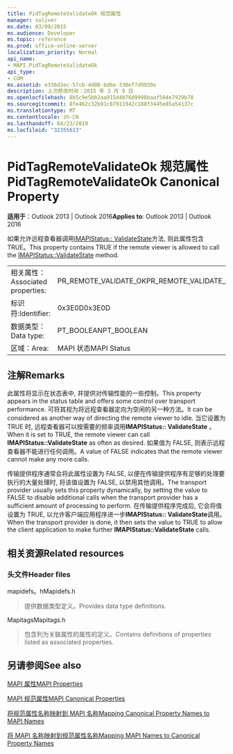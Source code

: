 ```yaml
---
title: PidTagRemoteValidateOk 规范属性
manager: soliver
ms.date: 03/09/2015
ms.audience: Developer
ms.topic: reference
ms.prod: office-online-server
localization_priority: Normal
api_name:
- MAPI.PidTagRemoteValidateOk
api_type:
- COM
ms.assetid: e336d2ec-57cb-4d08-bd6e-330ef7d9939e
description: 上次修改时间：2015 年 3 月 9 日
ms.openlocfilehash: 8b5c9e5bb2aa915d4b76d9998baaf504e7929b78
ms.sourcegitcommit: 8fe462c32b91c87911942c188f3445e85a54137c
ms.translationtype: MT
ms.contentlocale: zh-CN
ms.lasthandoff: 04/23/2019
ms.locfileid: "32355613"
---
```

# <a name="pidtagremotevalidateok-canonical-property"></a><span data-ttu-id="844da-103">PidTagRemoteValidateOk 规范属性</span><span class="sxs-lookup"><span data-stu-id="844da-103">PidTagRemoteValidateOk Canonical Property</span></span>

  
  
<span data-ttu-id="844da-104">**适用于**：Outlook 2013 | Outlook 2016</span><span class="sxs-lookup"><span data-stu-id="844da-104">**Applies to**: Outlook 2013 | Outlook 2016</span></span> 
  
<span data-ttu-id="844da-105">如果允许远程查看器调用[IMAPIStatus:: ValidateState](imapistatus-validatestate.md)方法, 则此属性包含 TRUE。</span><span class="sxs-lookup"><span data-stu-id="844da-105">This property contains TRUE if the remote viewer is allowed to call the [IMAPIStatus::ValidateState](imapistatus-validatestate.md) method.</span></span> 
  
|||
|:-----|:-----|
|<span data-ttu-id="844da-106">相关属性：</span><span class="sxs-lookup"><span data-stu-id="844da-106">Associated properties:</span></span>  <br/> |<span data-ttu-id="844da-107">PR_REMOTE_VALIDATE_OK</span><span class="sxs-lookup"><span data-stu-id="844da-107">PR_REMOTE_VALIDATE_OK</span></span>  <br/> |
|<span data-ttu-id="844da-108">标识符:</span><span class="sxs-lookup"><span data-stu-id="844da-108">Identifier:</span></span>  <br/> |<span data-ttu-id="844da-109">0x3E0D</span><span class="sxs-lookup"><span data-stu-id="844da-109">0x3E0D</span></span>  <br/> |
|<span data-ttu-id="844da-110">数据类型：</span><span class="sxs-lookup"><span data-stu-id="844da-110">Data type:</span></span>  <br/> |<span data-ttu-id="844da-111">PT_BOOLEAN</span><span class="sxs-lookup"><span data-stu-id="844da-111">PT_BOOLEAN</span></span>  <br/> |
|<span data-ttu-id="844da-112">区域：</span><span class="sxs-lookup"><span data-stu-id="844da-112">Area:</span></span>  <br/> |<span data-ttu-id="844da-113">MAPI 状态</span><span class="sxs-lookup"><span data-stu-id="844da-113">MAPI Status</span></span>  <br/> |
   
## <a name="remarks"></a><span data-ttu-id="844da-114">注解</span><span class="sxs-lookup"><span data-stu-id="844da-114">Remarks</span></span>

<span data-ttu-id="844da-115">此属性将显示在状态表中, 并提供对传输性能的一些控制。</span><span class="sxs-lookup"><span data-stu-id="844da-115">This property appears in the status table and offers some control over transport performance.</span></span> <span data-ttu-id="844da-116">可将其视为将远程查看器定向为空闲的另一种方法。</span><span class="sxs-lookup"><span data-stu-id="844da-116">It can be considered as another way of directing the remote viewer to idle.</span></span> <span data-ttu-id="844da-117">当它设置为 TRUE 时, 远程查看器可以按需要的频率调用**IMAPIStatus:: ValidateState** 。</span><span class="sxs-lookup"><span data-stu-id="844da-117">When it is set to TRUE, the remote viewer can call **IMAPIStatus::ValidateState** as often as desired.</span></span> <span data-ttu-id="844da-118">如果值为 FALSE, 则表示远程查看器不能进行任何调用。</span><span class="sxs-lookup"><span data-stu-id="844da-118">A value of FALSE indicates that the remote viewer cannot make any more calls.</span></span> 
  
<span data-ttu-id="844da-119">传输提供程序通常会将此属性设置为 FALSE, 以便在传输提供程序有足够的处理要执行的大量处理时, 将该值设置为 FALSE, 以禁用其他调用。</span><span class="sxs-lookup"><span data-stu-id="844da-119">The transport provider usually sets this property dynamically, by setting the value to FALSE to disable additional calls when the transport provider has a sufficient amount of processing to perform.</span></span> <span data-ttu-id="844da-120">在传输提供程序完成后, 它会将值设置为 TRUE, 以允许客户端应用程序进一步**IMAPIStatus:: ValidateState**调用。</span><span class="sxs-lookup"><span data-stu-id="844da-120">When the transport provider is done, it then sets the value to TRUE to allow the client application to make further **IMAPIStatus::ValidateState** calls.</span></span> 
  
## <a name="related-resources"></a><span data-ttu-id="844da-121">相关资源</span><span class="sxs-lookup"><span data-stu-id="844da-121">Related resources</span></span>

### <a name="header-files"></a><span data-ttu-id="844da-122">头文件</span><span class="sxs-lookup"><span data-stu-id="844da-122">Header files</span></span>

<span data-ttu-id="844da-123">mapidefs。h</span><span class="sxs-lookup"><span data-stu-id="844da-123">Mapidefs.h</span></span>
  
> <span data-ttu-id="844da-124">提供数据类型定义。</span><span class="sxs-lookup"><span data-stu-id="844da-124">Provides data type definitions.</span></span>
    
<span data-ttu-id="844da-125">Mapitags</span><span class="sxs-lookup"><span data-stu-id="844da-125">Mapitags.h</span></span>
  
> <span data-ttu-id="844da-126">包含列为关联属性的属性的定义。</span><span class="sxs-lookup"><span data-stu-id="844da-126">Contains definitions of properties listed as associated properties.</span></span>
    
## <a name="see-also"></a><span data-ttu-id="844da-127">另请参阅</span><span class="sxs-lookup"><span data-stu-id="844da-127">See also</span></span>



[<span data-ttu-id="844da-128">MAPI 属性</span><span class="sxs-lookup"><span data-stu-id="844da-128">MAPI Properties</span></span>](mapi-properties.md)
  
[<span data-ttu-id="844da-129">MAPI 规范属性</span><span class="sxs-lookup"><span data-stu-id="844da-129">MAPI Canonical Properties</span></span>](mapi-canonical-properties.md)
  
[<span data-ttu-id="844da-130">将规范属性名称映射到 MAPI 名称</span><span class="sxs-lookup"><span data-stu-id="844da-130">Mapping Canonical Property Names to MAPI Names</span></span>](mapping-canonical-property-names-to-mapi-names.md)
  
[<span data-ttu-id="844da-131">将 MAPI 名称映射到规范属性名称</span><span class="sxs-lookup"><span data-stu-id="844da-131">Mapping MAPI Names to Canonical Property Names</span></span>](mapping-mapi-names-to-canonical-property-names.md)

